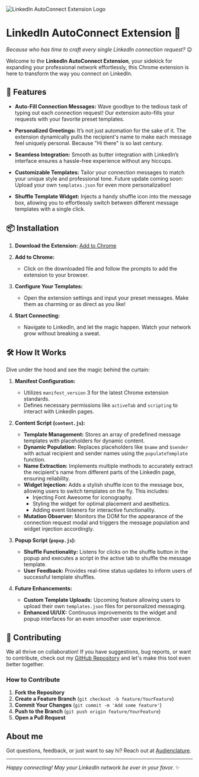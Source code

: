 ![LinkedIn AutoConnect Extension Logo](https://i.ibb.co/hMWt5Hx/logo.png)

# LinkedIn AutoConnect Extension 🚀

*Because who has time to craft every single LinkedIn connection request?* 😉 

Welcome to the **LinkedIn AutoConnect Extension**, your sidekick for expanding your professional network effortlessly, this Chrome extension is here to transform the way you connect on LinkedIn.

## 🌟 Features

- **Auto-Fill Connection Messages:** Wave goodbye to the tedious task of typing out each connection request! Our extension auto-fills your requests with your favorite preset templates.
  
- **Personalized Greetings:** It’s not just automation for the sake of it. The extension dynamically pulls the recipient's name to make each message feel uniquely personal. Because "Hi there" is so last century.
  
- **Seamless Integration:** Smooth as butter integration with LinkedIn’s interface ensures a hassle-free experience without any hiccups.
  
- **Customizable Templates:** Tailor your connection messages to match your unique style and professional tone. Future update coming soon: Upload your own `templates.json` for even more personalization!

- **Shuffle Template Widget:** Injects a handy shuffle icon into the message box, allowing you to effortlessly switch between different message templates with a single click.

## 📦 Installation

1. **Download the Extension:**
   [Add to Chrome](#) <!-- Replace this with your Chrome Web Store link -->

2. **Add to Chrome:**
   - Click on the downloaded file and follow the prompts to add the extension to your browser.

3. **Configure Your Templates:**
   - Open the extension settings and input your preset messages. Make them as charming or as direct as you like!

4. **Start Connecting:**
   - Navigate to LinkedIn, and let the magic happen. Watch your network grow without breaking a sweat.

## 🛠️ How It Works

Dive under the hood and see the magic behind the curtain:

1. **Manifest Configuration:**
   - Utilizes `manifest_version` 3 for the latest Chrome extension standards.
   - Defines necessary permissions like `activeTab` and `scripting` to interact with LinkedIn pages.

2. **Content Script (`content.js`):**
   - **Template Management:** Stores an array of predefined message templates with placeholders for dynamic content.
   - **Dynamic Population:** Replaces placeholders like `$name` and `$sender` with actual recipient and sender names using the `populateTemplate` function.
   - **Name Extraction:** Implements multiple methods to accurately extract the recipient's name from different parts of the LinkedIn page, ensuring reliability.
   - **Widget Injection:** Adds a stylish shuffle icon to the message box, allowing users to switch templates on the fly. This includes:
     - Injecting Font Awesome for iconography.
     - Styling the widget for optimal placement and aesthetics.
     - Adding event listeners for interactive functionality.
   - **Mutation Observer:** Monitors the DOM for the appearance of the connection request modal and triggers the message population and widget injection accordingly.

3. **Popup Script (`popup.js`):**
   - **Shuffle Functionality:** Listens for clicks on the shuffle button in the popup and executes a script in the active tab to shuffle the message template.
   - **User Feedback:** Provides real-time status updates to inform users of successful template shuffles.

4. **Future Enhancements:**
   - **Custom Template Uploads:** Upcoming feature allowing users to upload their own `templates.json` files for personalized messaging.
   - **Enhanced UI/UX:** Continuous improvements to the widget and popup interfaces for an even smoother user experience.

## 🤝 Contributing

We all thrive on collaboration! If you have suggestions, bug reports, or want to contribute, check out my [GitHub Repository](https://github.com/LakshmanTurlapati) and let's make this tool even better together.

### How to Contribute

1. **Fork the Repository**
2. **Create a Feature Branch** (`git checkout -b feature/YourFeature`)
3. **Commit Your Changes** (`git commit -m 'Add some feature'`)
4. **Push to the Branch** (`git push origin feature/YourFeature`)
5. **Open a Pull Request**


## About me

Got questions, feedback, or just want to say hi? Reach out at [Audienclature](https://www.audienclature.com).

---

*Happy connecting! May your LinkedIn network be ever in your favor.* ✨